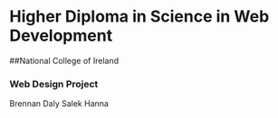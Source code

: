 Higher Diploma in Science in Web Development
===
##National College of Ireland

### Web Design Project
Brennan
Daly
Salek
Hanna